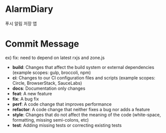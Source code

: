 # AlarmDiary
푸시 알림 저장 앱

# Commit Message  
ex) fix: need to depend on latest rxjs and zone.js

* **build**: Changes that affect the build system or external dependencies (example scopes: gulp, broccoli, npm)  
* **ci**: Changes to our CI configuration files and scripts (example scopes: Circle, BrowserStack, SauceLabs)  
* **docs**: Documentation only changes  
* **feat**: A new feature  
* **fix**: A bug fix  
* **perf**: A code change that improves performance  
* **refactor**: A code change that neither fixes a bug nor adds a feature  
* **style**: Changes that do not affect the meaning of the code (white-space, formatting, missing semi-colons, etc)  
* **test**: Adding missing tests or correcting existing tests  
